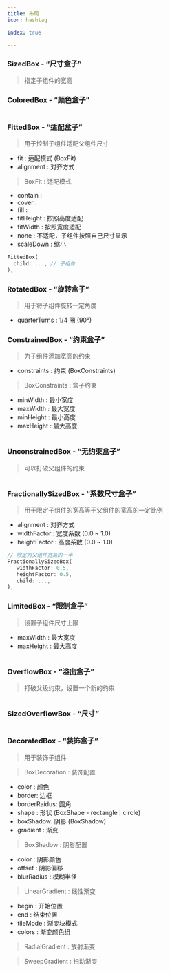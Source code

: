 ```yaml
---
title: 布局
icon: hashtag

index: true

---
```


<!-- more -->

### SizedBox - “尺寸盒子”
> 指定子组件的宽高

### ColoredBox - “颜色盒子”

```dart

```

### FittedBox - “适配盒子”
> 用于控制子组件适配父组件尺寸

- fit : 适配模式 (BoxFit)
- alignment : 对齐方式

> BoxFit : 适配模式

- contain :
- cover :
- fill : 
- fitHeight : 按照高度适配
- fitWidth : 按照宽度适配
- none : 不适配，子组件按照自己尺寸显示
- scaleDown : 缩小

```dart
FittedBox(
  child: ..., // 子组件
),
```

### RotatedBox - “旋转盒子”
> 用于将子组件旋转一定角度

- quarterTurns : 1/4 圈 (90°)

### ConstrainedBox - “约束盒子”
> 为子组件添加宽高的约束

- constraints : 约束 (BoxConstraints)

> BoxConstraints : 盒子约束

- minWidth : 最小宽度
- maxWidth : 最大宽度
- minHeight : 最小高度
- maxHeight : 最大高度

```dart

```

### UnconstrainedBox - “无约束盒子”
> 可以打破父组件的约束

```dart

```

### FractionallySizedBox - “系数尺寸盒子”
> 用于限定子组件的宽高等于父组件的宽高的一定比例

- alignment : 对齐方式
- widthFactor : 宽度系数 (0.0 ~ 1.0)
- heightFactor : 高度系数 (0.0 ~ 1.0)

```dart
// 限定为父组件宽高的一半
FractionallySizedBox(
   widthFactor: 0.5,
   heightFactor: 0.5,
   child: ...,
),
```

### LimitedBox - “限制盒子”
> 设置子组件尺寸上限

- maxWidth : 最大宽度
- maxHeight : 最大高度

```dart

```

### OverflowBox - “溢出盒子”
> 打破父级约束，设置一个新的约束

```dart

```


### SizedOverflowBox - “尺寸”
> 

```dart

```

### DecoratedBox - “装饰盒子”
> 用于装饰子组件

> BoxDecoration : 装饰配置

- color : 颜色
- border: 边框
- borderRaidus: 圆角
- shape : 形状 (BoxShape - rectangle | circle)
- boxShadow: 阴影 (BoxShadow)
- gradient : 渐变

> BoxShadow : 阴影配置

- color : 阴影颜色
- offset : 阴影偏移
- blurRadius : 模糊半径

> LinearGradient : 线性渐变

- begin : 开始位置
- end : 结束位置
- tileMode : 渐变块模式
- colors : 渐变颜色组

> RadialGradient : 放射渐变

> SweepGradient : 扫动渐变
